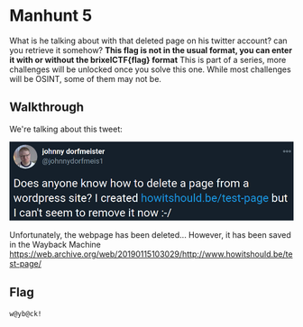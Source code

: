 # Manhunt 5

 What is he talking about with that deleted page on his twitter account? can you retrieve it somehow? **This flag is not in the usual format, you can enter it with or without the brixelCTF{flag} format** This is part of a series, more challenges will be unlocked once you  solve this one. While most challenges will be OSINT, some of them may  not be.

## Walkthrough

We're talking about this tweet:

![image-20210101224930546](./image-20210101224930546.png)

Unfortunately, the webpage has been deleted... However, it has been saved in the Wayback Machine https://web.archive.org/web/20190115103029/http://www.howitshould.be/test-page/

## Flag

```
w@yb@ck!
```

